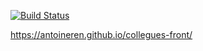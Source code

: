[![Build Status](https://travis-ci.org/AntoineRen/collegues-front.svg?branch=master)](https://travis-ci.org/AntoineRen/collegues-front)

https://antoineren.github.io/collegues-front/
